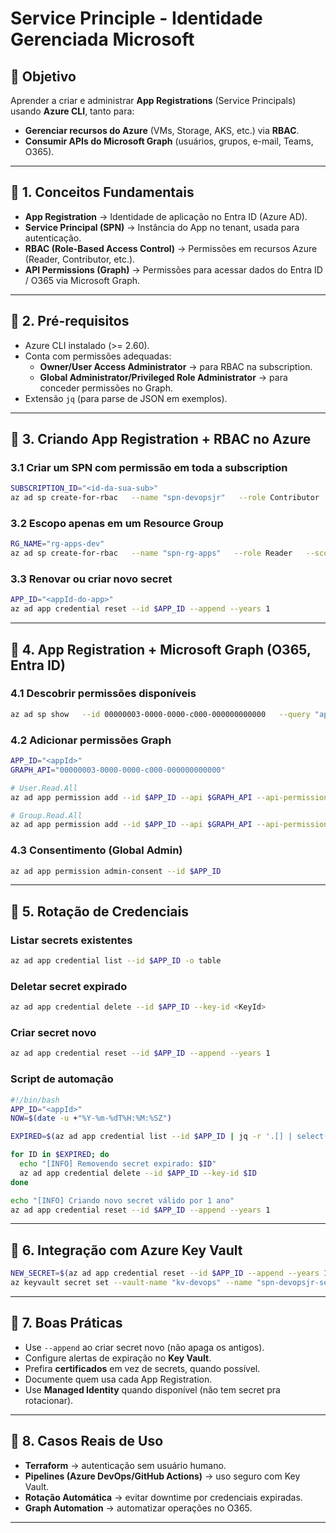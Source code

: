 # Service Principle - Identidade Gerenciada Microsoft

## 🎯 Objetivo
Aprender a criar e administrar **App Registrations** (Service Principals) usando **Azure CLI**, tanto para:
- **Gerenciar recursos do Azure** (VMs, Storage, AKS, etc.) via **RBAC**.
- **Consumir APIs do Microsoft Graph** (usuários, grupos, e-mail, Teams, O365).

---

## 🔹 1. Conceitos Fundamentais

- **App Registration** → Identidade de aplicação no Entra ID (Azure AD).  
- **Service Principal (SPN)** → Instância do App no tenant, usada para autenticação.  
- **RBAC (Role-Based Access Control)** → Permissões em recursos Azure (Reader, Contributor, etc.).  
- **API Permissions (Graph)** → Permissões para acessar dados do Entra ID / O365 via Microsoft Graph.

---

## 🔹 2. Pré-requisitos

- Azure CLI instalado (>= 2.60).  
- Conta com permissões adequadas:
  - **Owner/User Access Administrator** → para RBAC na subscription.  
  - **Global Administrator/Privileged Role Administrator** → para conceder permissões no Graph.  
- Extensão `jq` (para parse de JSON em exemplos).

---

## 🔹 3. Criando App Registration + RBAC no Azure

### 3.1 Criar um SPN com permissão em toda a subscription
```bash
SUBSCRIPTION_ID="<id-da-sua-sub>"
az ad sp create-for-rbac   --name "spn-devopsjr"   --role Contributor   --scopes /subscriptions/$SUBSCRIPTION_ID   --sdk-auth
```

### 3.2 Escopo apenas em um Resource Group
```bash
RG_NAME="rg-apps-dev"
az ad sp create-for-rbac   --name "spn-rg-apps"   --role Reader   --scopes /subscriptions/$SUBSCRIPTION_ID/resourceGroups/$RG_NAME
```

### 3.3 Renovar ou criar novo secret
```bash
APP_ID="<appId-do-app>"
az ad app credential reset --id $APP_ID --append --years 1
```

---

## 🔹 4. App Registration + Microsoft Graph (O365, Entra ID)

### 4.1 Descobrir permissões disponíveis
```bash
az ad sp show   --id 00000003-0000-0000-c000-000000000000   --query "appRoles[].{Name:value, Id:id}" -o table
```

### 4.2 Adicionar permissões Graph
```bash
APP_ID="<appId>"
GRAPH_API="00000003-0000-0000-c000-000000000000"

# User.Read.All
az ad app permission add --id $APP_ID --api $GRAPH_API --api-permissions df021288-bdef-4463-88db-98f22de89214=Role

# Group.Read.All
az ad app permission add --id $APP_ID --api $GRAPH_API --api-permissions 5b567255-7703-4780-807c-7be8301ae99b=Role
```

### 4.3 Consentimento (Global Admin)
```bash
az ad app permission admin-consent --id $APP_ID
```

---

## 🔹 5. Rotação de Credenciais

### Listar secrets existentes
```bash
az ad app credential list --id $APP_ID -o table
```

### Deletar secret expirado
```bash
az ad app credential delete --id $APP_ID --key-id <KeyId>
```

### Criar secret novo
```bash
az ad app credential reset --id $APP_ID --append --years 1
```

### Script de automação
```bash
#!/bin/bash
APP_ID="<appId>"
NOW=$(date -u +"%Y-%m-%dT%H:%M:%SZ")

EXPIRED=$(az ad app credential list --id $APP_ID | jq -r '.[] | select(.endDateTime < "'$NOW'") | .keyId')

for ID in $EXPIRED; do
  echo "[INFO] Removendo secret expirado: $ID"
  az ad app credential delete --id $APP_ID --key-id $ID
done

echo "[INFO] Criando novo secret válido por 1 ano"
az ad app credential reset --id $APP_ID --append --years 1
```

---

## 🔹 6. Integração com Azure Key Vault
```bash
NEW_SECRET=$(az ad app credential reset --id $APP_ID --append --years 1 --query password -o tsv)
az keyvault secret set --vault-name "kv-devops" --name "spn-devopsjr-secret" --value "$NEW_SECRET"
```

---

## 🔹 7. Boas Práticas

- Use `--append` ao criar secret novo (não apaga os antigos).  
- Configure alertas de expiração no **Key Vault**.  
- Prefira **certificados** em vez de secrets, quando possível.  
- Documente quem usa cada App Registration.  
- Use **Managed Identity** quando disponível (não tem secret pra rotacionar).

---

## 🔹 8. Casos Reais de Uso

- **Terraform** → autenticação sem usuário humano.  
- **Pipelines (Azure DevOps/GitHub Actions)** → uso seguro com Key Vault.  
- **Rotação Automática** → evitar downtime por credenciais expiradas.  
- **Graph Automation** → automatizar operações no O365.

---